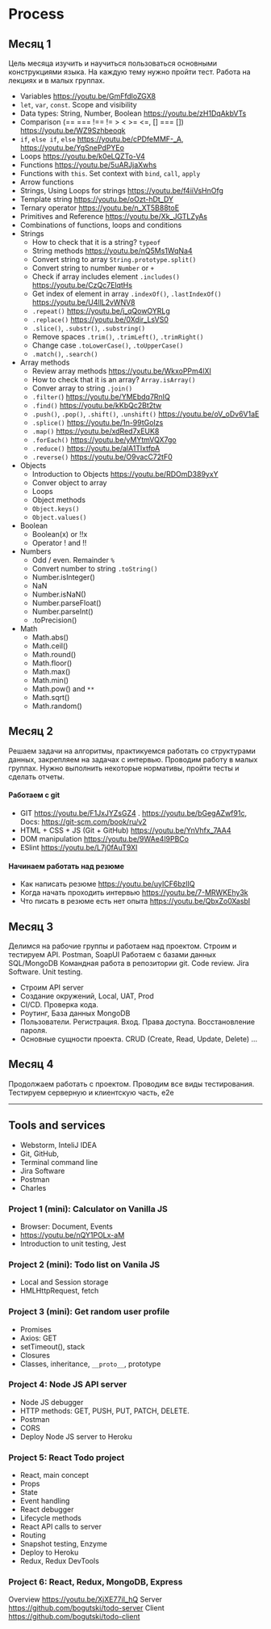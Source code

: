 # Process

## Месяц 1
Цель месяца изучить и научиться пользоваться основными конструкциями языка.
На каждую тему нужно пройти тест. Работа на лекциях и в малых группах.

* Variables https://youtu.be/GmFfdloZGX8
* `let`, `var`, `const`. Scope and visibility
* Data types: String, Number, Boolean https://youtu.be/zH1DqAkbVTs
* Comparison (== === !== != > < >= <=, [] === []) https://youtu.be/WZ9Szhbeoqk
* `if`, `else if`, `else` https://youtu.be/cPDfeMMF-_A, https://youtu.be/YgSnePdPYEo
* Loops https://youtu.be/k0eLQZTo-V4
* Functions https://youtu.be/5uARJjaXwhs
* Functions with `this`. Set context with `bind`, `call`, `apply`
* Arrow functions
* Strings, Using Loops for strings https://youtu.be/f4iiVsHnOfg
* Template string https://youtu.be/oOzt-hDt_DY
* Ternary operator https://youtu.be/n_XT5B88toE
* Primitives and Reference https://youtu.be/Xk_JGTLZyAs
* Combinations of functions, loops and conditions
* Strings
   * How to check that it is a string? `typeof`
   * String methods https://youtu.be/nQ5Ms1WqNa4
   * Convert string to array `String.prototype.split()`
   * Convert string to number `Number` or `+`
   * Check if array includes element `.includes()` https://youtu.be/CzQc7ElqtHs
   * Get index of element in array `.indexOf()`, `.lastIndexOf()` https://youtu.be/U4llL2vWNV8
   * `.repeat()` https://youtu.be/j_qQowOYRLg 
   * `.replace()` https://youtu.be/0Xdir_LsVS0
   * `.slice()`, `.substr()`, `.substring()`
   * Remove spaces `.trim()`, `.trimLeft()`, `.trimRight()`
   * Change case `.toLowerCase()`, `.toUpperCase()`
   * `.match()`, `.search()` 
* Array methods
    * Review array methods https://youtu.be/WkxoPPm4lXI
    * How to check that it is an array? `Array.isArray()`
    * Conver array to string `.join()`
    * `.filter(`) https://youtu.be/YMEbdq7RnIQ
    * `.find()` https://youtu.be/kKbQc2Bt2tw
    * `.push()`, `.pop()`, `.shift()`, `.unshift()` https://youtu.be/oV_oDv6V1aE
    * `.splice()` https://youtu.be/1n-99tGoIzs
    * `.map()` https://youtu.be/xdRed7xEUK8
    * `.forEach()` https://youtu.be/yMYtmVQX7go
    * `.reduce()` https://youtu.be/alA1TlxtfpA
    * `.reverse()` https://youtu.be/O9vacC72tF0
* Objects
  * Introduction to Objects https://youtu.be/RDOmD389yxY
  * Conver object to array
  * Loops
  * Object methods
  * `Object.keys()`
  * `Object.values()` 
* Boolean
  * Boolean(x) or !!x
  * Operator ! and !! 
* Numbers
  * Odd / even. Remainder `%`
  * Convert number to string `.toString()`
  * Number.isInteger()
  * NaN
  * Number.isNaN()
  * Number.parseFloat()
  * Number.parseInt()
  * .toPrecision()
* Math
  * Math.abs()
  * Math.ceil()
  * Math.round()
  * Math.floor()
  * Math.max()
  * Math.min()
  * Math.pow() and `**`
  * Math.sqrt()
  * Math.random()
  
## Месяц 2
Решаем задачи на алгоритмы, практикуемся работать со структурами данных, 
закрепляем на задачах с интервью. Проводим работу в малых группах.
Нужно выполнить некоторые нормативы, пройти тесты и сделать отчеты.

#### Работаем с git
* GIT https://youtu.be/F1JxJYZsGZ4 . https://youtu.be/bGegAZwf91c, Docs: https://git-scm.com/book/ru/v2
* HTML + CSS + JS (Git + GitHub) https://youtu.be/YnVhfx_7AA4
* DOM manipulation https://youtu.be/9WAe4l9PBCo
* ESlint https://youtu.be/L7j0fAuT9XI

#### Начинаем работать над резюме
* Как написать резюме https://youtu.be/uyICF6bzlIQ
* Когда начать проходить интервью https://youtu.be/7-MRWKEhy3k
* Что писать в резюме есть нет опыта https://youtu.be/QbxZo0XasbI

## Месяц 3
Делимся на рабочие группы и работаем над проектом. Строим и тестируем API. Postman, SoapUI
Работаем с базами данных SQL/MongoDB
Командная работа в репозитории git. Code review. Jira Software. Unit testing.
  
  * Строим  API server
  * Создание окружений, Local, UAT, Prod
  * CI/CD. Проверка кода. 
  * Роутинг, База данных MongoDB
  * Пользователи. Регистрация. Вход. Права доступа. Восстановление пароля. 
  * Основные сущности проекта. CRUD (Create, Read, Update, Delete)
  ...
  

## Месяц 4
Продолжаем работать с проектом. Проводим все виды тестирования.
Тестируем серверную и клиентскую часть, e2e


---------

## Tools and services
* Webstorm, InteliJ IDEA
* Git, GitHub, 
* Terminal command line
* Jira Software
* Postman
* Charles

### Project 1 (mini): Calculator on Vanilla JS 
* Browser: Document, Events
* https://youtu.be/nQY1POLx-aM
* Introduction to unit testing, Jest
  
### Project 2 (mini): Todo list on Vanila JS
* Local and Session storage
* HMLHttpRequest, fetch

### Project 3 (mini): Get random user profile
* Promises
* Axios: GET
* setTimeout(), stack
* Closures
* Classes, inheritance, `__proto__`, prototype

### Project 4: Node JS API server
* Node JS debugger
* HTTP methods: GET, PUSH, PUT, PATCH, DELETE.
* Postman
* CORS
* Deploy Node JS server to Heroku

### Project 5: React Todo project
* React, main concept
* Props
* State
* Event handling
* React debugger
* Lifecycle methods
* React API calls to server
* Routing
* Snapshot testing, Enzyme
* Deploy to Heroku
* Redux, Redux DevTools

### Project 6: React, Redux, MongoDB, Express
Overview https://youtu.be/XjXE77iI_hQ
Server https://github.com/bogutski/todo-server
Client https://github.com/bogutski/todo-client
